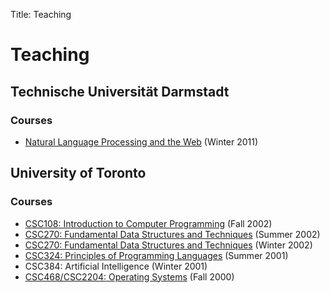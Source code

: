 Title: Teaching

# Teaching

## Technische Universität Darmstadt

### Courses

* [Natural Language Processing and the
  Web](https://moodle.informatik.tu-darmstadt.de/course/view.php?id=105)
  (Winter 2011)

## University of Toronto

### Courses

* [CSC108: Introduction to Computer Programming](http://www.cs.toronto.edu/~pgries/108/02f/) (Fall 2002)
* [CSC270: Fundamental Data Structures and Techniques](https://logological.org/courses/Toronto/CSC270.02S/) (Summer 2002)
* [CSC270: Fundamental Data Structures and Techniques](https://logological.org/courses/Toronto/CSC270.02W/) (Winter 2002)
* [CSC324: Principles of Programming Languages](http://www.cs.toronto.edu/~dianaz/324/) (Summer 2001)
* CSC384: Artificial Intelligence (Winter 2001)
* [CSC468/CSC2204: Operating Systems](https://logological.org/courses/Toronto/CSC468.00F/) (Fall 2000)


